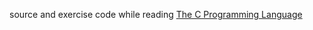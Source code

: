 source and exercise code while reading [The C Programming Language](http://net.pku.edu.cn/~course/cs101/2008/resource/The_C_Programming_Language.pdf)

